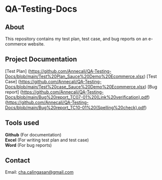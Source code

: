 # QA-Testing-Docs

## About
This repository contains my test plan, test case, and bug reports on an e-commerce website.

## Project Documentation
[Test Plan] (https://github.com/Annecali/QA-Testing-Docs/blob/main/Test%20Plan_Sauce%20Demo%20Ecommerce.xlsx)
[Test Case] (https://github.com/Annecali/QA-Testing-Docs/blob/main/Test%20case_Sauce%20Demo%20Ecommerce.xlsx)
[Bug report] (https://github.com/Annecali/QA-Testing-Docs/blob/main/Bug%20report_TC07-01%20(Link%20verification).pdf)
             (https://github.com/Annecali/QA-Testing-Docs/blob/main/Bug%20report_TC10-01%20(Spelling%20check).pdf)

## Tools used
**Github** (For documentation)  
**Excel** (For writing test plan and test case)  
**Word** (For bug reports)  

## Contact
Email: cha.calingasan@gmail.com
